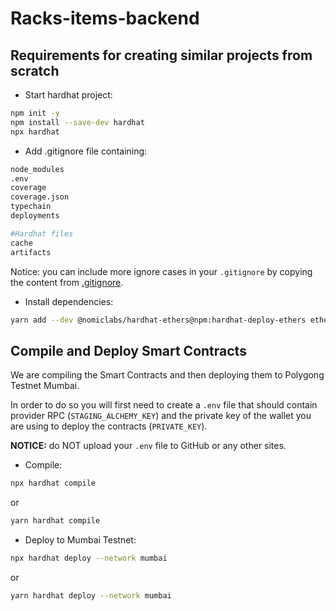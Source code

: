 # Racks-items-backend

## Requirements for creating similar projects from scratch
- Start hardhat project:
```bash
npm init -y
npm install --save-dev hardhat
npx hardhat
```
- Add .gitignore file containing:
```bash
node_modules
.env
coverage
coverage.json
typechain
deployments

#Hardhat files
cache
artifacts
```

Notice: you can include more ignore cases in your `.gitignore` by copying the content from [.gitignore](https://github.com/JMariadlcs/raffle-full-stack/blob/main/.gitignore).

- Install dependencies:
```bash
yarn add --dev @nomiclabs/hardhat-ethers@npm:hardhat-deploy-ethers ethers @nomiclabs/hardhat-etherscan @nomiclabs/hardhat-waffle chai ethereum-waffle hardhat hardhat-contract-sizer hardhat-deploy hardhat-gas-reporter prettier prettier-plugin-solidity solhint solidity-coverage dotenv @chainlink/contracts base64-sol
```

## Compile and Deploy Smart Contracts
We are compiling the Smart Contracts and then deploying them to Polygong Testnet Mumbai.

In order to do so you will first need to create a `.env` file that should contain provider RPC (`STAGING_ALCHEMY_KEY`) and the private key of the wallet you are using to deploy the contracts (`PRIVATE_KEY`).

**NOTICE:** do NOT upload your `.env` file to GitHub or any other sites.

- Compile:
```bash
npx hardhat compile
```
or
```bash
yarn hardhat compile
```

- Deploy to Mumbai Testnet: 
```bash
npx hardhat deploy --network mumbai
```
or
```bash
yarn hardhat deploy --network mumbai
```
